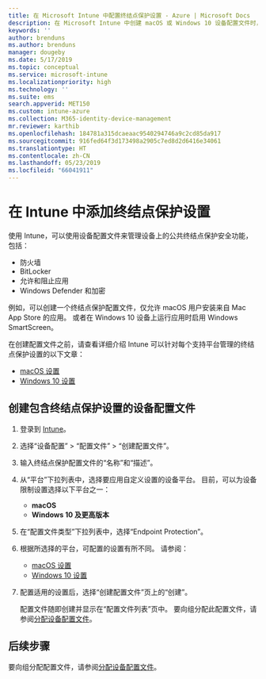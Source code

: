 ```yaml
---
title: 在 Microsoft Intune 中配置终结点保护设置 - Azure | Microsoft Docs
description: 在 Microsoft Intune 中创建 macOS 或 Windows 10 设备配置文件时，创建终结点保护设置。
keywords: ''
author: brenduns
ms.author: brenduns
manager: dougeby
ms.date: 5/17/2019
ms.topic: conceptual
ms.service: microsoft-intune
ms.localizationpriority: high
ms.technology: ''
ms.suite: ems
search.appverid: MET150
ms.custom: intune-azure
ms.collection: M365-identity-device-management
mr.reviewer: karthib
ms.openlocfilehash: 184781a315dcaeaac9540294746a9c2cd85da917
ms.sourcegitcommit: 916fed64f3d173498a2905c7ed8d2d6416e34061
ms.translationtype: HT
ms.contentlocale: zh-CN
ms.lasthandoff: 05/23/2019
ms.locfileid: "66041911"
---
```

# <a name="add-endpoint-protection-settings-in-intune"></a>在 Intune 中添加终结点保护设置

使用 Intune，可以使用设备配置文件来管理设备上的公共终结点保护安全功能，包括：
- 防火墙 
- BitLocker
- 允许和阻止应用  
- Windows Defender 和加密

例如，可以创建一个终结点保护配置文件，仅允许 macOS 用户安装来自 Mac App Store 的应用。 或者在 Windows 10 设备上运行应用时启用 Windows SmartScreen。

在创建配置文件之前，请查看详细介绍 Intune 可以针对每个支持平台管理的终结点保护设置的以下文章： 
   - [macOS 设置](endpoint-protection-macos.md)
   - [Windows 10 设置](endpoint-protection-windows-10.md)

## <a name="create-a-device-profile-containing-endpoint-protection-settings"></a>创建包含终结点保护设置的设备配置文件

1. 登录到 [Intune](https://go.microsoft.com/fwlink/?linkid=20909)。
3. 选择“设备配置” > “配置文件” > “创建配置文件”。
4. 输入终结点保护配置文件的“名称”和“描述”。
5. 从“平台”下拉列表中，选择要应用自定义设置的设备平台。 目前，可以为设备限制设置选择以下平台之一：
   - **macOS**
   - **Windows 10 及更高版本**
6. 在“配置文件类型”下拉列表中，选择“Endpoint Protection”。 
7. 根据所选择的平台，可配置的设置有所不同。 请参阅：
   - [macOS 设置](endpoint-protection-macos.md)
   - [Windows 10 设置](endpoint-protection-windows-10.md)  

8. 配置适用的设置后，选择“创建配置文件”页上的“创建”。

   配置文件随即创建并显示在“配置文件列表”页中。 要向组分配此配置文件，请参阅[分配设备配置文件](device-profile-assign.md)。


## <a name="next-steps"></a>后续步骤  

要向组分配配置文件，请参阅[分配设备配置文件](device-profile-assign.md)。
